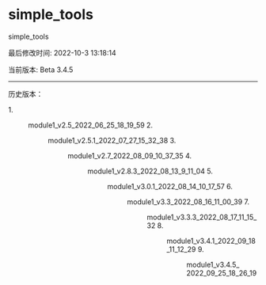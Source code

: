 # simple_tools

simple_tools

最后修改时间: 2022-10-3 13:18:14

当前版本: Beta 3.4.5

-----------

历史版本：

1.<dir> module1_v2.5_2022_06_25_18_19_59
2.<dir> module1_v2.5.1_2022_07_27_15_32_38
3.<dir> module1_v2.7_2022_08_09_10_37_35
4.<dir> module1_v2.8.3_2022_08_13_9_11_04
5.<dir> module1_v3.0.1_2022_08_14_10_17_57
6.<dir> module1_v3.3_2022_08_16_11_00_39
7.<dir> module1_v3.3.3_2022_08_17_11_15_32
8.<dir> module1_v3.4.1_2022_09_18_11_12_29
9.<dir> module1_v3.4.5_ 2022_09_25_18_26_19



